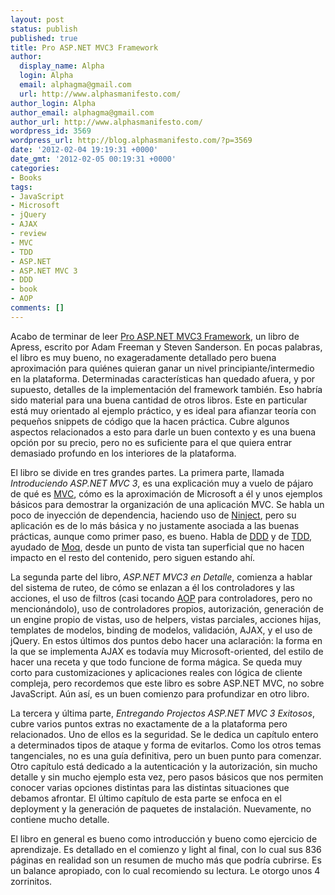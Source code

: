 ```yaml
---
layout: post
status: publish
published: true
title: Pro ASP.NET MVC3 Framework
author:
  display_name: Alpha
  login: Alpha
  email: alphagma@gmail.com
  url: http://www.alphasmanifesto.com/
author_login: Alpha
author_email: alphagma@gmail.com
author_url: http://www.alphasmanifesto.com/
wordpress_id: 3569
wordpress_url: http://blog.alphasmanifesto.com/?p=3569
date: '2012-02-04 19:19:31 +0000'
date_gmt: '2012-02-05 00:19:31 +0000'
categories:
- Books
tags:
- JavaScript
- Microsoft
- jQuery
- AJAX
- review
- MVC
- TDD
- ASP.NET
- ASP.NET MVC 3
- DDD
- book
- AOP
comments: []
---
```


Acabo de terminar de leer <a href="http://www.apress.com/9781430234043">Pro ASP.NET MVC3 Framework</a>, un libro de Apress, escrito por Adam Freeman y Steven Sanderson. En pocas palabras, el libro es muy bueno, no exageradamente detallado pero buena aproximación para quiénes quieran ganar un nivel principiante/intermedio en la plataforma. Determinadas características han quedado afuera, y por supuesto, detalles de la implementación del framework también. Eso habría sido material para una buena cantidad de otros libros. Este en particular está muy orientado al ejemplo práctico, y es ideal para afianzar teoría con pequeños snippets de código que la hacen práctica. Cubre algunos aspectos relacionados a esto para darle un buen contexto y es una buena opción por su precio, pero no es suficiente para el que quiera entrar demasiado profundo en los interiores de la plataforma.

El libro se divide en tres grandes partes. La primera parte, llamada _Introduciendo ASP.NET MVC 3_, es una explicación muy a vuelo de pájaro de qué es <a href="http://en.wikipedia.org/wiki/Model%E2%80%93view%E2%80%93controller">MVC</a>, cómo es la aproximación de Microsoft a él y unos ejemplos básicos para demostrar la organización de una aplicación MVC. Se habla un poco de inyección de dependencia, haciendo uso de <a href="http://ninject.org/">Ninject</a>, pero su aplicación es de lo más básica y no justamente asociada a las buenas prácticas, aunque como primer paso, es bueno. Habla de <a href="http://en.wikipedia.org/wiki/Domain-driven_design">DDD</a> y de <a href="http://en.wikipedia.org/wiki/Test-driven_development">TDD</a>, ayudado de <a href="http://code.google.com/p/moq/">Moq</a>, desde un punto de vista tan superficial que no hacen impacto en el resto del contenido, pero siguen estando ahí.

La segunda parte del libro, _ASP.NET MVC3 en Detalle_, comienza a hablar del sistema de ruteo, de cómo se enlazan a él los controladores y las acciones, el uso de filtros (casi tocando <a href="http://en.wikipedia.org/wiki/Aspect-oriented_programming">AOP</a> para controladores, pero no mencionándolo), uso de controladores propios, autorización, generación de un engine propio de vistas, uso de helpers, vistas parciales, acciones hijas, templates de modelos, binding de modelos, validación, AJAX, y el uso de jQuery. En estos últimos dos puntos debo hacer una aclaración: la forma en la que se implementa AJAX es todavía muy Microsoft-oriented, del estilo de hacer una receta y que todo funcione de forma mágica. Se queda muy corto para customizaciones y aplicaciones reales con lógica de cliente compleja, pero recordemos que este libro es sobre ASP.NET MVC, no sobre JavaScript. Aún así, es un buen comienzo para profundizar en otro libro.

La tercera y última parte, _Entregando Projectos ASP.NET MVC 3 Exitosos_, cubre varios puntos extras no exactamente de a la plataforma pero relacionados. Uno de ellos es la seguridad. Se le dedica un capítulo entero a determinados tipos de ataque y forma de evitarlos. Como los otros temas tangenciales, no es una guía definitiva, pero un buen punto para comenzar. Otro capítulo está dedicado a la autenticación y la autorización, sin mucho detalle y sin mucho ejemplo esta vez, pero pasos básicos que nos permiten conocer varias opciones distintas para las distintas situaciones que debamos afrontar. El último capítulo de esta parte se enfoca en el deployment y la generación de paquetes de instalación. Nuevamente, no contiene mucho detalle.

El libro en general es bueno como introducción y bueno como ejercicio de aprendizaje. Es detallado en el comienzo y light al final, con lo cual sus 836 páginas en realidad son un resumen de mucho más que podría cubrirse. Es un balance apropiado, con lo cual recomiendo su lectura. Le otorgo unos 4 zorrinitos.
